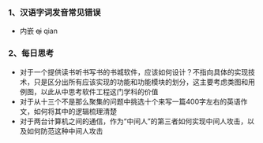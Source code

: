 ### 1、汉语字词发音常见错误
- 内嵌  ~~qi~~   qian

### 2、每日思考
- 对于一个提供读书听书写书的书城软件，应该如何设计？不指向具体的实现技术，只是区分出所有应该实现的功能和功能模块的划分，这主要考虑类图和用例图，以此从中思考软件工程这门学科的价值
- 对于从十三个不是那么聚集的问题中挑选十个来写一篇400字左右的英语作文，如何将其中的逻辑梳理清楚
- 对于两台计算机之间的通信，作为“中间人”的第三者如何实现中间人攻击，以及如何防范这种中间人攻击